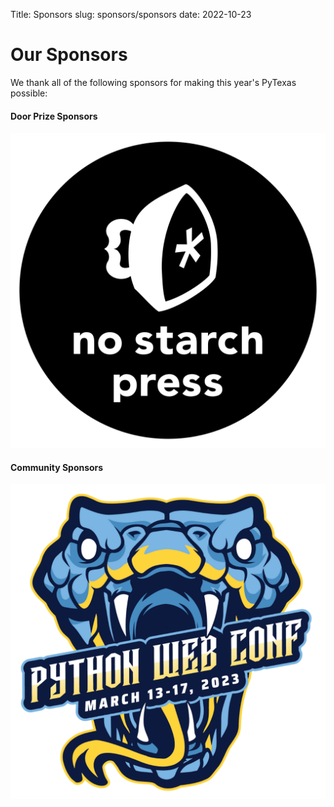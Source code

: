 Title: Sponsors
slug: sponsors/sponsors
date: 2022-10-23


# Our Sponsors
We thank all of the following sponsors for making this year's PyTexas possible:


#### Door Prize Sponsors
<div class="row mb-4" markdown="1">
<div class="col-3" markdown="1">

[![No Starch Press logo](/theme/img/sponsors/no-starch.png)](https://nostarch.com/)

</div>
</div>

#### Community Sponsors

<div class="row mb-4" markdown="1">
<div class="col-3" markdown="1">

[![Python Web Conf Logo](/theme/img/sponsors/pwc23.png)](https://2023.pythonwebconf.com/)

</div>
</div>

